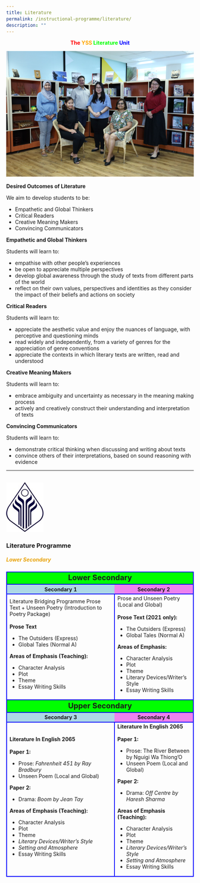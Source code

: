 ```yaml
---
title: Literature
permalink: /instructional-programme/literature/
description: ""
---
```

<center> <b style="color:red">The </b><b style="color:orange">YSS </b><b style="color:lime">Literature </b><b style="color:blue">Unit</b>

![](/images/IP/Literature/Literature%20Department1.png)

</center>

**Desired Outcomes of Literature**

We aim to develop students to be:

* Empathetic and Global Thinkers
* Critical Readers
* Creative Meaning Makers
* Convincing Communicators

**Empathetic and Global Thinkers**

Students will learn to:

* empathise with other people’s experiences
* be open to appreciate multiple perspectives
* develop global awareness through the study of texts from different parts of the world
* reflect on their own values, perspectives and identities as they consider the impact of their beliefs and actions on society

**Critical Readers**

Students will learn to:

* appreciate the aesthetic value and enjoy the nuances of language, with perceptive and questioning minds
* read widely and independently, from a variety of genres for the appreciation of genre conventions
* appreciate the contexts in which literary texts are written, read and understood

**Creative Meaning Makers**

Students will learn to:

* embrace ambiguity and uncertainty as necessary in the meaning making process
* actively and creatively construct their understanding and interpretation of texts

**Convincing Communicators**

Students will learn to:

* demonstrate critical thinking when discussing and writing about texts
* convince others of their interpretations, based on sound reasoning with evidence

----
<br>

<img src= /images/IP/Literature/yss%20logo%20100px.jpg style="width:100px;height:134px;">

### Literature Programme

<h5 style="color:#e8a209"> Lower Secondary </h5>

<style>
tr, td {
		border: 2px solid blue;
	}
</style>

<table>
<tr style=background-color:lime>
	<td colspan="2" style=text-align:center;font-size:20px><b>Lower Secondary</b<</td>
</tr>

<tr>
	<th style=background-color:lightblue>Secondary 1</th>
	<th style=background-color:violet>Secondary 2</th>
</tr>

<tr>
	<td>Literature Bridging Programme Prose Text + Unseen Poetry
(Introduction to Poetry Package)
<br>
<br><b>Prose Text</b>

<ul>
  <li>The Outsiders (Express)</li>
  <li>Global Tales (Normal A)</li>
</ul>

<b>Areas of Emphasis (Teaching):</b>

<ul>
  <li>Character Analysis</li>
  <li>Plot</li>
  <li>Theme</li>
  <li>Essay Writing Skills</li>
</ul>
</td>

<td>Prose and Unseen Poetry (Local and Global)
<br>
<br><b>Prose Text (2021 only):</b>

<ul>
  <li>The Outsiders (Express)</li>
  <li>Global Tales (Normal A)</li>
</ul>

<b>Areas of Emphasis:</b>

<ul>
  <li>Character Analysis</li>
  <li>Plot</li>
  <li>Theme</li>
  <li>Literary Devices/Writer’s Style</li>
  <li>Essay Writing Skills</li>
</ul>

</td>
</tr>
<tr style=background-color:lime>
	<td colspan="2" style=text-align:center;font-size:20px><b>Upper Secondary</b></td>
</tr>

<tr>
	<th style=background-color:lightblue>Secondary 3</th>
	<th style=background-color:violet>Secondary 4</th>
</tr>

<tr>
	<td><b>Literature In English 2065</b>
<br>
<br><b>Paper 1:</b>

<ul>
	<li>Prose:<i> Fahrenheit 451 by Ray Bradbury</i></li>
  <li>Unseen Poem (Local and Global)</li>
</ul>

<b>Paper 2:</b>

<ul>
	<li>Drama: <i>Boom by Jean Tay</i></li>
</ul>

<b>Areas of Emphasis (Teaching):</b>

<ul>
  <li>Character Analysis</li>
  <li>Plot</li>
  <li>Theme</li>
	<li><i>Literary Devices/Writer’s Style</i></li>
	<li><i>Setting and Atmosphere</i></li>
  <li>Essay Writing Skills</li>
</ul>
</td>

<td><b>Literature In English 2065</b>
<br>
<br><b>Paper 1:</b>

<ul>
	<li>Prose: The River Between by Nguigi Wa Thiong’O</li>
  <li>Unseen Poem (Local and Global)</li>
</ul>

<b>Paper 2:</b>

<ul>
	<li>Drama: <i>Off Centre by Haresh Sharma</i></li>
</ul>

<b>Areas of Emphasis (Teaching):</b>

<ul>
  <li>Character Analysis</li>
  <li>Plot</li>
  <li>Theme</li>
	<li><i>Literary Devices/Writer’s Style</i></li>
	<li><i>Setting and Atmosphere</i></li>
  <li>Essay Writing Skills</li>
</ul>
</td>

</tr>

</table>
